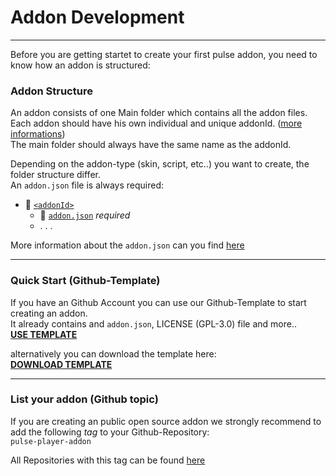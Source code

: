 # Addon Development

---

Before you are getting startet to create your first pulse addon, you need to know how an addon is structured:  

### Addon Structure
An addon consists of one Main folder which contains all the addon files.  
Each addon should have his own individual and unique addonId. ([more informations](/development/misc/addonid.md))  
The main folder should always have the same name as the addonId.  

Depending on the addon-type (skin, script, etc..) you want to create, the folder structure differ.  
An `addon.json` file is always required:

- 📁 [`<addonId>`](/development/misc/addonid.md)
  - 📰 [`addon.json`](/development/addon/addonjson.md) *required*
  - . . .

More information about the `addon.json` can you find [here](/development/addon/addonjson.md)

---
### Quick Start (Github-Template)
If you have an Github Account you can use our Github-Template to start creating an addon.  
It already contains and `addon.json`, LICENSE (GPL-3.0) file and more..  
[**USE TEMPLATE**](https://github.com/PulseMedia/PulseAddonTemplate/generate)

alternatively you can download the template here:  
[**DOWNLOAD TEMPLATE**](https://github.com/PulseMedia/PulseAddonTemplate/archive/refs/heads/main.zip)

---
### List your addon (Github topic)
If you are creating an public open source addon we strongly recommend to add the following *tag* to your Github-Repository:  
`pulse-player-addon`  

All Repositories with this tag can be found [here](https://github.com/topics/pulse-player-addon)
